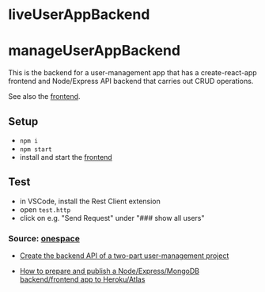 # liveUserAppBackend



#  manageUserAppBackend

This is the backend for a user-management app that has a create-react-app frontend and Node/Express API backend that carries out CRUD operations.

See also the [frontend](https://github.com/Pierluigi10/user-app-frontend).

## Setup

- `npm i`
- `npm start`
- install and start the [frontend](https://github.com/Pierluigi10/user-app-frontend) 

## Test

- in VSCode, install the Rest Client extension
- open `test.http`
- click on e.g. "Send Request" under "### show all users"


### Source:  [onespace](https://onespace.netlify.app/)

- [Create the backend API of a two-part user-management project](https://onespace.netlify.app/howtos?id=431)

- [How to prepare and publish a Node/Express/MongoDB backend/frontend app to Heroku/Atlas](https://onespace.netlify.app/howtos?id=435)

